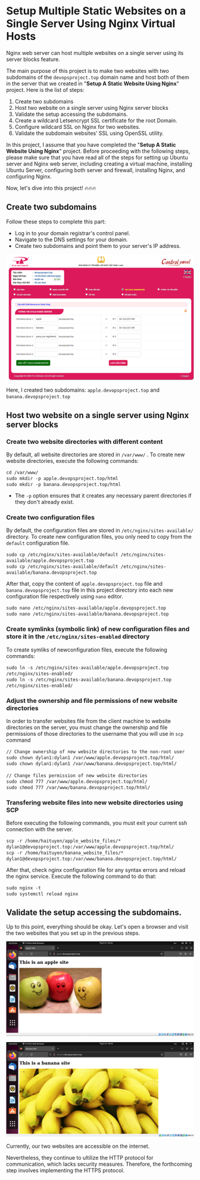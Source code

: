 # Setup Multiple Static Websites on a Single Server Using Nginx Virtual Hosts

Nginx web server can host multiple websites on a single server using its server blocks feature.

The main purpose of this project is to make two websites with two subdomains of the `devopsproject.top` domain name and host both of them in the server that we created in "**Setup A Static Website Using Nginx**" project. Here is the list of steps:

1. Create two subdomains
2. Host two website on a single server using Nginx server blocks
3. Validate the setup accessing the subdomains.
4. Create a wildcard Letsencrypt SSL certificate for the root Domain.
5. Configure wildcard SSL on Nginx for two websites.
6. Validate the subdomain websites’ SSL using OpenSSL utility.

In this project, I assume that you have completed the "**Setup A Static Website Using Nginx**" project. Before proceeding with the following steps, please make sure that you have read all of the steps for setting up Ubuntu server and Nginx web server, including creating a virtual machine, installing Ubuntu Server, configuring both server and firewall, installing Nginx, and configuring Nginx.

Now, let's dive into this project! 🔥🔥🔥

## Create two subdomains

Follow these steps to complete this part: 

* Log in to your domain registrar's control panel.
* Navigate to the DNS settings for your domain.
* Create two subdomains and point them to your server's IP address.

![1695543217821](image/README/1695543217821.png)

Here, I created two subdomains: `apple.devopsproject.top` and `banana.devopsproject.top`

## Host two website on a single server using Nginx server blocks

### Create two website directories with different content

By default, all website directories are stored in `/var/www/` . To create new website directories, execute the following commands:

```
cd /var/www/
sudo mkdir -p apple.devopsproject.top/html
sudo mkdir -p banana.devopsproject.top/html
```

* The `-p` option ensures that it creates any necessary parent directories if they don't already exist.

### Create two configuration files

By default, the configuration files are stored in `/etc/nginx/sites-available/` directory. To create new configuration files, you only need to copy from the `default` configuration file.

```
sudo cp /etc/nginx/sites-available/default /etc/nginx/sites-available/apple.devopsproject.top
sudo cp /etc/nginx/sites-available/default /etc/nginx/sites-available/banana.devopsproject.top
```

After that, copy the content of `apple.devopsproject.top` file and `banana.devopsproject.top` file in this project directory into each new configuration file respectively using `nano` editor.

```
sudo nano /etc/nginx/sites-available/apple.devopsproject.top
sudo nano /etc/nginx/sites-available/banana.devopsproject.top
```

### Create symlinks (symbolic link) of new configuration files and store it in the `/etc/nginx/sites-enabled` directory

To create symliks of newconfiguration files, execute the following commands:

```
sudo ln -s /etc/nginx/sites-available/apple.devopsproject.top /etc/nginx/sites-enabled/
sudo ln -s /etc/nginx/sites-available/banana.devopsproject.top /etc/nginx/sites-enabled/
```

### Adjust the ownership and file permissions of new website directories

In order to transfer websites file from the client machine to website directories on the server, you must change the ownership and file permissions of those directories to the username that you will use in `scp` command

```
// Change ownership of new website directories to the non-root user
sudo chown dylan1:dylan1 /var/www/apple.devopsproject.top/html/
sudo chown dylan1:dylan1 /var/www/banana.devopsproject.top/html/

// Change files permission of new website directories
sudo chmod 777 /var/www/apple.devopsproject.top/html/
sudo chmod 777 /var/www/banana.devopsproject.top/html/
```

### Transfering website files into new website directories using SCP

Before executing the following commands, you must exit your current ssh connection with the server.

```
scp -r /home/haituyen/apple_website_files/* dylan1@devopsproject.top:/var/www/apple.devopsproject.top/html/
scp -r /home/haituyen/banana_website_files/* dylan1@devopsproject.top:/var/www/banana.devopsproject.top/html/
```

After that, check nginx configuration file for any syntax errors and reload the nginx service. Execute the following command to do that:

```
sudo nginx -t
sudo systemctl reload nginx
```

## Validate the setup accessing the subdomains.

Up to this point, everything should be okay. Let's open a browser and visit the two websites that you set up in the previous steps.

![1695609889706](image/README/1695609889706.png)

![1695609931719](image/README/1695609931719.png)

Currently, our two websites are accessible on the internet. 

Nevertheless, they continue to ultilize the HTTP protocol for communication, which lacks security measures. Therefore, the forthcoming step involves implementing the HTTPS protocol.

